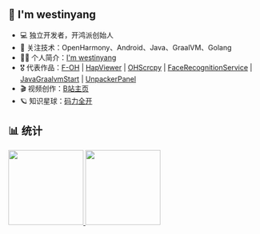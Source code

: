 ## 👋 I'm westinyang

- 💻 独立开发者，开鸿派创始人
- 🌱 关注技术：OpenHarmony、Android、Java、GraalVM、Golang
- 👨‍💻 个人简介：[I'm westinyang](https://kaihongpai.feishu.cn/wiki/CqWLwJRadibxztkrIWZcogWxnXd)
- 🎖️ 代表作品：[F-OH](https://gitee.com/westinyang/f-oh) | [HapViewer](https://gitee.com/westinyang/hap-viewer) | [OHScrcpy](https://www.bilibili.com/read/cv24125018/) | [FaceRecognitionService](https://gitee.com/westinyang/face-recognition-service) | [JavaGraalvmStart](https://gitee.com/westinyang/java-graalvm-start) | [UnpackerPanel](https://github.com/westinyang/unpacker-panel)
- 🎬 视频创作：[B站主页](https://space.bilibili.com/74433635)
- 🪐 知识星球：[码力全开](https://kaihongpai.feishu.cn/wiki/Y4ajwv6uFi73AwkLxgbcdwctn2g)

## 📊 统计

<div float="left">
  <a href="https://github.com/anuraghazra/github-readme-stats">
    <img src="https://github-readme-stats.vercel.app/api?username=westinyang&show_icons=true&hide_title=true&hide_border=true&theme=graywhite&bg_color=0,EC6C6C,FFD479,FFFC79,73FA79&locale=cn&include_all_commits=true" height="150">
  </a>
  <a href="https://github.com/anuraghazra/github-readme-stats">
    <img src="https://github-readme-stats.vercel.app/api/top-langs/?username=westinyang&langs_count=6&hide_title=true&hide_border=true&layout=compact&theme=graywhite&bg_color=0,73FA79,73FDFF,D783FF" height="150" />
  </a>
</div>
